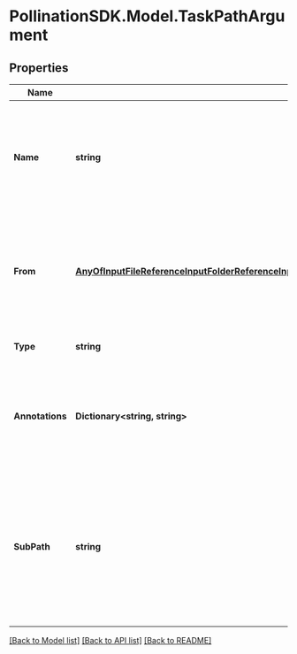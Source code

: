 
# PollinationSDK.Model.TaskPathArgument

## Properties

Name | Type | Description | Notes
------------ | ------------- | ------------- | -------------
**Name** | **string** | Argument name. The name must match one of the input names from Task&#39;s template which can be a function or DAG. | 
**From** | [**AnyOfInputFileReferenceInputFolderReferenceInputPathReferenceTaskFileReferenceTaskFolderReferenceTaskPathReferenceValueFileReferenceValueFolderReference**](AnyOfInputFileReferenceInputFolderReferenceInputPathReferenceTaskFileReferenceTaskFolderReferenceTaskPathReferenceValueFileReferenceValueFolderReference.md) | A reference to a DAG input, a DAG output or another task output. You can also use the ValueReference type to hard-code an input value. | 
**Type** | **string** |  | [optional] [readonly] [default to "TaskPathArgument"]
**Annotations** | **Dictionary&lt;string, string&gt;** | An optional dictionary to add annotations to inputs. These annotations will be used by the client side libraries. | [optional] 
**SubPath** | **string** | A sub_path inside the path that is provided in the &#x60;&#x60;from&#x60;&#x60; field. Use sub_path to only access part of the Path that is needed instead of copying all the files and folders inside the path. | [optional] 

[[Back to Model list]](../README.md#documentation-for-models)
[[Back to API list]](../README.md#documentation-for-api-endpoints)
[[Back to README]](../README.md)


